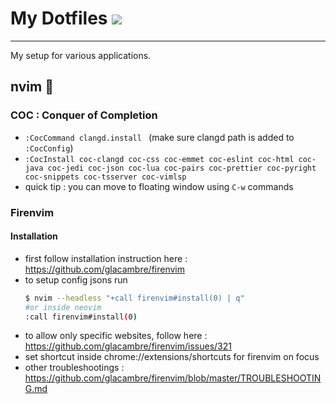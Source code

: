 # My Dotfiles ![](https://img.shields.io/badge/config%20for-nvim-blue?style=for-the-badge)

---

My setup for various applications.

## nvim :rocket:

### COC : Conquer of Completion

- `:CocCommand clangd.install ` (make sure clangd path is added to `:CocConfig`)
- `:CocInstall coc-clangd coc-css coc-emmet coc-eslint coc-html coc-java coc-jedi coc-json coc-lua coc-pairs coc-prettier coc-pyright coc-snippets coc-tsserver coc-vimlsp `
- quick tip :
  you can move to floating window using `C-w` commands

### Firenvim

#### Installation

- first follow installation instruction here : https://github.com/glacambre/firenvim
- to setup config jsons run
  ```bash
  $ nvim --headless "+call firenvim#install(0) | q"
  #or inside neovim
  :call firenvim#install(0)
  ```
- to allow only specific websites, follow here : https://github.com/glacambre/firenvim/issues/321
- set shortcut inside chrome://extensions/shortcuts for firenvim on focus
- other troubleshootings : https://github.com/glacambre/firenvim/blob/master/TROUBLESHOOTING.md
